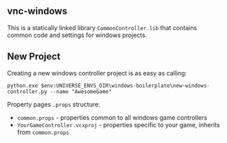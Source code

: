 vnc-windows
-----------
This is a statically linked library `CommonController.lib` that contains common code and settings for windows projects.

New Project
-----------------
Creating a new windows controller project is as easy as calling:
```
python.exe $env:UNIVERSE_ENVS_DIR\windows-boilerplate\new-windows-controller.py --name "AwesomeGame"
```

Property pages `.props` structure:

* `common.props` - properties common to all windows game controllers
* `YourGameController.vcxproj` - properties specific to your game, inherits from `common.props`
